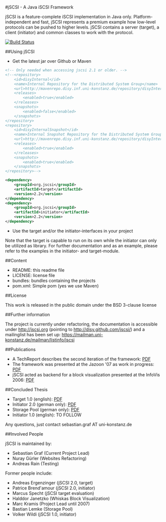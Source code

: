 #jSCSI - A Java iSCSI Framework

jSCSI is a feature-complete iSCSI implementation in Java only.
Platform-independent and fast, jSCSI represents a premium example how low-level protocols can be pushed to higher levels.
jSCSI contains a server (target), a client (initiator) and common classes to work with the protocol.

[![Build Status](https://secure.travis-ci.org/disy/jSCSI.png)](http://travis-ci.org/disy/jSCSI)

##Using jSCSI

* Get the latest jar over Github or Maven

```xml
<!-- Only needed when accessing jscsi 2.1 or older. -->
<!--<repository>
	<id>disyInternal</id>
	<name>Internal Repository for the Distributed System Group</name>
	<url>http://mavenrepo.disy.inf.uni-konstanz.de/repository/disyInternal</url>
	<releases>
		<enabled>true</enabled>
	</releases>
	<snapshots>
		<enabled>false</enabled>
	</snapshots>
</repository>
<repository>
	<id>disyInternalSnapshot</id>
	<name>Internal Snapshot Repository for the Distributed System Group</name>
	<url>http://mavenrepo.disy.inf.uni-konstanz.de/repository/disyInternalSnapshot</url>
	<releases>
		<enabled>true</enabled>
	</releases>
	<snapshots>
		<enabled>true</enabled>
	</snapshots>
</repository>-->

<dependency>
	<groupId>org.jscsi</groupId>
	<artifactId>target</artifactId>
	<version>2.2</version>
</dependency>
<dependency>
	<groupId>org.jscsi</groupId>
	<artifactId>initiator</artifactId>
	<version>2.2</version>
</dependency>
```

* Use the target and/or the initiator-interfaces in your project

Note that the target is capable to run on its own while the initiator can only be utilized as library.
For further documentation and as an example, please refer to the examples in the initiator- and target-module.

##Content

* README: this readme file
* LICENSE: license file
* bundles: bundles containing the projects
* pom.xml: Simple pom (yes we use Maven)

##License

This work is released in the public domain under the BSD 3-clause license

##Further information

The project is currently under refactoring, the documentation is accessible under http://jscsi.org (pointing to http://disy.github.com/jscsi/) and a mailinglist has been set up:
https://mailman.uni-konstanz.de/mailman/listinfo/jscsi

##Publications

* A TechReport describes the second iteration of the framework: [PDF](http://nbn-resolving.de/urn:nbn:de:bsz:352-opus-84511)
* The framework was presented at the Jazoon '07 as work in progress: [PDF](http://nbn-resolving.de/urn:nbn:de:bsz:352-opus-84424)
* jSCSI acted as backend for a block visualization presented at the InfoVis 2006: [PDF](http://nbn-resolving.de/urn:nbn:de:bsz:352-opus-69096)

##Concluded Thesis

* Target 1.0 (english): [PDF](http://nbn-resolving.de/urn:nbn:de:bsz:352-175134)
* Initiator 2.0 (german only): [PDF](http://nbn-resolving.de/urn:nbn:de:bsz:352-opus-130096)
* Storage Pool (german only): [PDF](http://nbn-resolving.de/urn:nbn:de:bsz:352-opus-58078)
* Initiator 1.0 (english): TO FOLLOW

Any questions, just contact sebastian.graf AT uni-konstanz.de

##Involved People

jSCSI is maintained by:

* Sebastian Graf (Current Project Lead)
* Nuray Gürler (Websites Refactoring)
* Andreas Rain (Testing)

Former people include:

* Andreas Ergenzinger (jSCSI 2.0, target)
* Patrice Brend'amour (jSCSI 2.0, initiator)
* Marcus Specht (jSCSI target evaluation)
* Halddor Janetzko (Whiskas Block Visualization)
* Marc Kramis (Project Lead until 2007)
* Bastian Lemke (Storage Pool)
* Volker Wildi (jSCSI 1.0, initiator)